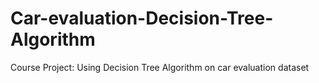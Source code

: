 # Car-evaluation-Decision-Tree-Algorithm
Course Project: Using Decision Tree Algorithm on car evaluation dataset
